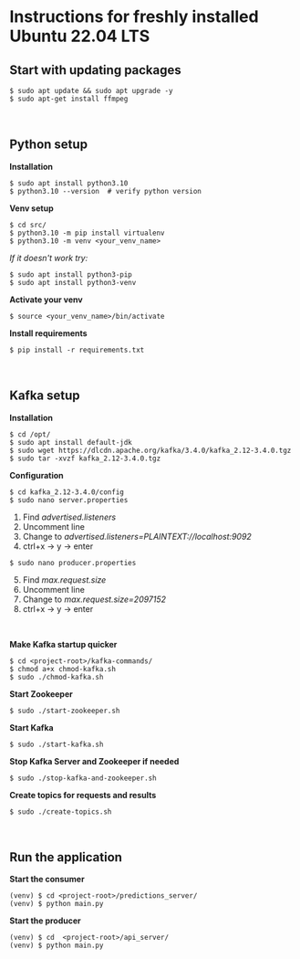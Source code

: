 # Instructions for freshly installed Ubuntu 22.04 LTS

## Start with updating packages
```console
$ sudo apt update && sudo apt upgrade -y
$ sudo apt-get install ffmpeg
```

<br>

## Python setup
**Installation**
```console
$ sudo apt install python3.10
$ python3.10 --version  # verify python version
```

**Venv setup**
```console
$ cd src/
$ python3.10 -m pip install virtualenv
$ python3.10 -m venv <your_venv_name>
```

*If it doesn't work try:*
```console
$ sudo apt install python3-pip
$ sudo apt install python3-venv
```

**Activate your venv**
```console
$ source <your_venv_name>/bin/activate
```

**Install requirements**
```console
$ pip install -r requirements.txt
```

<br>

## Kafka setup
**Installation**
```console
$ cd /opt/
$ sudo apt install default-jdk
$ sudo wget https://dlcdn.apache.org/kafka/3.4.0/kafka_2.12-3.4.0.tgz
$ sudo tar -xvzf kafka_2.12-3.4.0.tgz
```

**Configuration**
```console
$ cd kafka_2.12-3.4.0/config
$ sudo nano server.properties
```

1. Find *advertised.listeners*
2. Uncomment line
3. Change to *advertised.listeners=PLAINTEXT://localhost:9092*
4. ctrl+x -> y -> enter

```console
$ sudo nano producer.properties
```

5. Find *max.request.size*
6. Uncomment line
7. Change to *max.request.size=2097152*
8. ctrl+x -> y -> enter

<br>

**Make Kafka startup quicker**
```console
$ cd <project-root>/kafka-commands/
$ chmod a+x chmod-kafka.sh
$ sudo ./chmod-kafka.sh
```

**Start Zookeeper**
```console
$ sudo ./start-zookeeper.sh
```

**Start Kafka**
```console
$ sudo ./start-kafka.sh
```

**Stop Kafka Server and Zookeeper if needed**
```console 
$ sudo ./stop-kafka-and-zookeeper.sh
```

**Create topics for requests and results**
```console
$ sudo ./create-topics.sh
```

<br>

## Run the application

**Start the consumer**
```console
(venv) $ cd <project-root>/predictions_server/
(venv) $ python main.py
```

**Start the producer**
```console
(venv) $ cd  <project-root>/api_server/
(venv) $ python main.py
```
